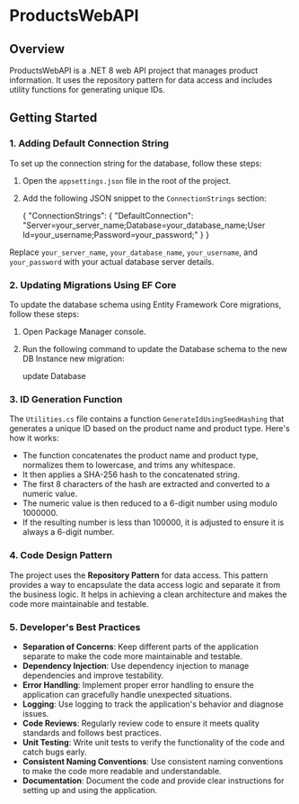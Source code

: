 # ProductsWebAPI

## Overview
ProductsWebAPI is a .NET 8 web API project that manages product information. It uses the repository pattern for data access and includes utility functions for generating unique IDs.

## Getting Started

### 1. Adding Default Connection String

To set up the connection string for the database, follow these steps:

1. Open the `appsettings.json` file in the root of the project.
2. Add the following JSON snippet to the `ConnectionStrings` section:

    {
      "ConnectionStrings": {
        "DefaultConnection": "Server=your_server_name;Database=your_database_name;User Id=your_username;Password=your_password;"
        }
    }


Replace `your_server_name`, `your_database_name`, `your_username`, and `your_password` with your actual database server details.

### 2. Updating Migrations Using EF Core

To update the database schema using Entity Framework Core migrations, follow these steps:

1. Open Package Manager console.
2. Run the following command to update the Database schema to the new DB Instance new migration:

    update Database


### 3. ID Generation Function

The `Utilities.cs` file contains a function `GenerateIdUsingSeedHashing` that generates a unique ID based on the product name and product type. Here's how it works:

- The function concatenates the product name and product type, normalizes them to lowercase, and trims any whitespace.
- It then applies a SHA-256 hash to the concatenated string.
- The first 8 characters of the hash are extracted and converted to a numeric value.
- The numeric value is then reduced to a 6-digit number using modulo 1000000.
- If the resulting number is less than 100000, it is adjusted to ensure it is always a 6-digit number.

### 4. Code Design Pattern

The project uses the **Repository Pattern** for data access. This pattern provides a way to encapsulate the data access logic and separate it from the business logic. It helps in achieving a clean architecture and makes the code more maintainable and testable.

### 5. Developer's Best Practices

- **Separation of Concerns**: Keep different parts of the application separate to make the code more maintainable and testable.
- **Dependency Injection**: Use dependency injection to manage dependencies and improve testability.
- **Error Handling**: Implement proper error handling to ensure the application can gracefully handle unexpected situations.
- **Logging**: Use logging to track the application's behavior and diagnose issues.
- **Code Reviews**: Regularly review code to ensure it meets quality standards and follows best practices.
- **Unit Testing**: Write unit tests to verify the functionality of the code and catch bugs early.
- **Consistent Naming Conventions**: Use consistent naming conventions to make the code more readable and understandable.
- **Documentation**: Document the code and provide clear instructions for setting up and using the application.



